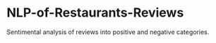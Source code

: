 # NLP-of-Restaurants-Reviews
Sentimental analysis of reviews into positive and negative categories.
